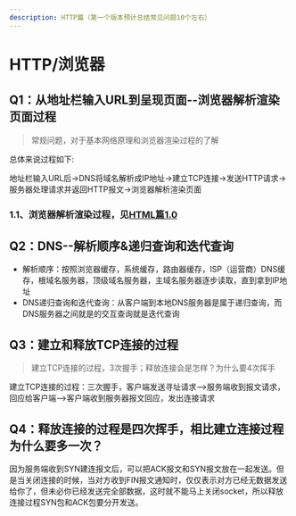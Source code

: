 ```yaml
---
description: HTTP篇（第一个版本预计总结常见问题10个左右）
---
```


# HTTP/浏览器

## Q1：从地址栏输入URL到呈现页面--浏览器解析渲染页面过程

> 常规问题，对于基本网络原理和浏览器渲染过程的了解

总体来说过程如下:

地址栏输入URL后-&gt;DNS将域名解析成IP地址-&gt;建立TCP连接-&gt;发送HTTP请求-&gt;服务器处理请求并返回HTTP报文-&gt;浏览器解析渲染页面

### 1.1、浏览器解析渲染过程，见[HTML篇1.0](https://github.com/okaychen/FE-Interview-Questions/blob/master/interview/foundation/basis.md#1%E6%B5%8F%E8%A7%88%E5%99%A8%E8%A7%A3%E6%9E%90%E6%B8%B2%E6%9F%93%E9%A1%B5%E9%9D%A2%E8%BF%87%E7%A8%8B)

## Q2：DNS--解析顺序&递归查询和迭代查询

* 解析顺序：按照浏览器缓存，系统缓存，路由器缓存，ISP（运营商）DNS缓存，根域名服务器，顶级域名服务器，主域名服务器逐步读取，直到拿到IP地址
* DNS递归查询和迭代查询：从客户端到本地DNS服务器是属于递归查询，而DNS服务器之间就是的交互查询就是迭代查询

## Q3：建立和释放TCP连接的过程

> 建立TCP连接的过程，3次握手；释放连接会是怎样？为什么要4次挥手

建立TCP连接的过程：三次握手，客户端发送寻址请求--&gt;服务端收到报文请求，回应给客户端--&gt;客户端收到服务器报文回应，发出连接请求

## Q4：释放连接的过程是四次挥手，相比建立连接过程为什么要多一次？

因为服务端收到SYN建连报文后，可以把ACK报文和SYN报文放在一起发送。但是当关闭连接的时候，当对方收到FIN报文通知时，仅仅表示对方已经无数据发送给你了，但未必你已经发送完全部数据，这时就不能马上关闭socket，所以释放连接过程SYN包和ACK包要分开发送。

